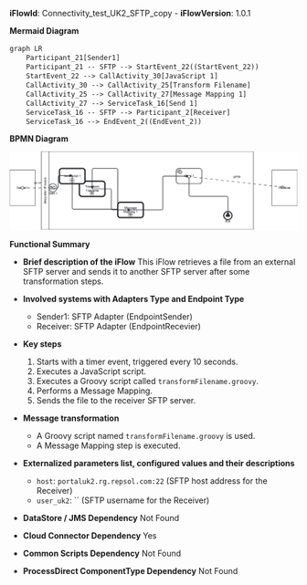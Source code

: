 **iFlowId**: Connectivity_test_UK2_SFTP_copy - **iFlowVersion**: 1.0.1

**Mermaid Diagram**
```mermaid
graph LR
    Participant_21[Sender1]
    Participant_21 -- SFTP --> StartEvent_22((StartEvent_22))
    StartEvent_22 --> CallActivity_30[JavaScript 1]
    CallActivity_30 --> CallActivity_25[Transform Filename]
    CallActivity_25 --> CallActivity_27[Message Mapping 1]
    CallActivity_27 --> ServiceTask_16[Send 1]
    ServiceTask_16 -- SFTP --> Participant_2[Receiver]
    ServiceTask_16 --> EndEvent_2((EndEvent_2))
```
**BPMN Diagram**

![BPMN Diagram](./Connectivity_test_UK2_SFTP_copy-1.0.1.png "BPMN Diagram")

**Functional Summary**
- **Brief description of the iFlow**
This iFlow retrieves a file from an external SFTP server and sends it to another SFTP server after some transformation steps.

- **Involved systems with Adapters Type and Endpoint Type**
    - Sender1: SFTP Adapter (EndpointSender)
    - Receiver: SFTP Adapter (EndpointRecevier)

- **Key steps**
    1. Starts with a timer event, triggered every 10 seconds.
    2. Executes a JavaScript script.
    3. Executes a Groovy script called `transformFilename.groovy`.
    4. Performs a Message Mapping.
    5. Sends the file to the receiver SFTP server.

- **Message transformation**
    - A Groovy script named `transformFilename.groovy` is used.
    - A Message Mapping step is executed.

- **Externalized parameters list, configured values and their descriptions**
    - `host`: `portaluk2.rg.repsol.com:22` (SFTP host address for the Receiver)
    - `user_uk2`: `` (SFTP username for the Receiver)

- **DataStore / JMS Dependency**
Not Found

- **Cloud Connector Dependency**
Yes

- **Common Scripts Dependency**
Not Found

- **ProcessDirect ComponentType Dependency**
Not Found